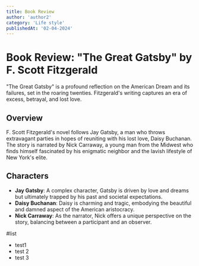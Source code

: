```yaml
---
title: Book Review
author: 'author2'
category: 'Life style'
publishedAt: '02-04-2024'
---
```


# Book Review: "The Great Gatsby" by F. Scott Fitzgerald

"The Great Gatsby" is a profound reflection on the American Dream and its failures, set in the roaring twenties. Fitzgerald's writing captures an era of excess, betrayal, and lost love.

## Overview

F. Scott Fitzgerald's novel follows Jay Gatsby, a man who throws extravagant parties in hopes of reuniting with his lost love, Daisy Buchanan. The story is narrated by Nick Carraway, a young man from the Midwest who finds himself fascinated by his enigmatic neighbor and the lavish lifestyle of New York's elite.

## Characters

- **Jay Gatsby**: A complex character, Gatsby is driven by love and dreams but ultimately trapped by his past and societal expectations.
- **Daisy Buchanan**: Daisy is charming and tragic, embodying the beautiful and damned aspect of the American aristocracy.
- **Nick Carraway**: As the narrator, Nick offers a unique perspective on the story, balancing between a participant and an observer.

#list

- test1
- test 2
- test 3
